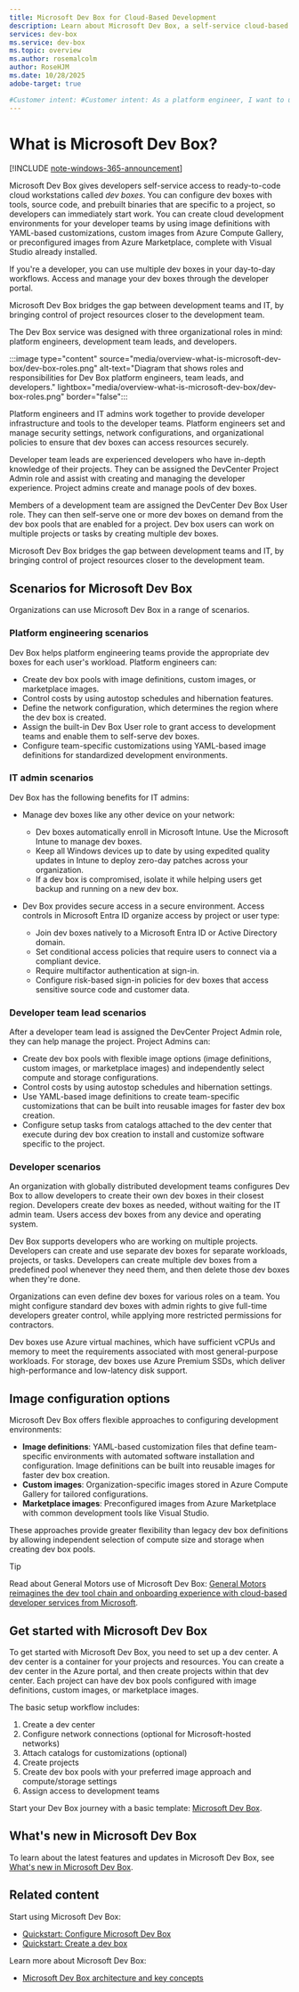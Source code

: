 ```yaml
--- 
title: Microsoft Dev Box for Cloud-Based Development
description: Learn about Microsoft Dev Box, a self-service cloud-based development environment. Boost productivity with ready-to-code workstations.
services: dev-box
ms.service: dev-box
ms.topic: overview
ms.author: rosemalcolm
author: RoseHJM
ms.date: 10/28/2025
adobe-target: true

#Customer intent: #Customer intent: As a platform engineer, I want to understand what Microsoft Dev Box is and how it can help developer teams, so that I can efficiently set up and use cloud development environments for my teams.
---
```


# What is Microsoft Dev Box?

[!INCLUDE [note-windows-365-announcement](includes/note-windows-365-announcement.md)]

Microsoft Dev Box gives developers self-service access to ready-to-code cloud workstations called *dev boxes*. You can configure dev boxes with tools, source code, and prebuilt binaries that are specific to a project, so developers can immediately start work. You can create cloud development environments for your developer teams by using image definitions with YAML-based customizations, custom images from Azure Compute Gallery, or preconfigured images from Azure Marketplace, complete with Visual Studio already installed. 

If you're a developer, you can use multiple dev boxes in your day-to-day workflows. Access and manage your dev boxes through the developer portal.

Microsoft Dev Box bridges the gap between development teams and IT, by bringing control of project resources closer to the development team.

The Dev Box service was designed with three organizational roles in mind: platform engineers, development team leads, and developers.

:::image type="content" source="media/overview-what-is-microsoft-dev-box/dev-box-roles.png" alt-text="Diagram that shows roles and responsibilities for Dev Box platform engineers, team leads, and developers." lightbox="media/overview-what-is-microsoft-dev-box/dev-box-roles.png" border="false":::

Platform engineers and IT admins work together to provide developer infrastructure and tools to the developer teams. Platform engineers set and manage security settings, network configurations, and organizational policies to ensure that dev boxes can access resources securely.

Developer team leads are experienced developers who have in-depth knowledge of their projects. They can be assigned the DevCenter Project Admin role and assist with creating and managing the developer experience. Project admins create and manage pools of dev boxes.

Members of a development team are assigned the DevCenter Dev Box User role. They can then self-serve one or more dev boxes on demand from the dev box pools that are enabled for a project. Dev box users can work on multiple projects or tasks by creating multiple dev boxes. 

Microsoft Dev Box bridges the gap between development teams and IT, by bringing control of project resources closer to the development team.

## Scenarios for Microsoft Dev Box

Organizations can use Microsoft Dev Box in a range of scenarios.

### Platform engineering scenarios

Dev Box helps platform engineering teams provide the appropriate dev boxes for each user's workload. Platform engineers can:

- Create dev box pools with image definitions, custom images, or marketplace images.
- Control costs by using autostop schedules and hibernation features.
- Define the network configuration, which determines the region where the dev box is created.
- Assign the built-in Dev Box User role to grant access to development teams and enable them to self-serve dev boxes.
- Configure team-specific customizations using YAML-based image definitions for standardized development environments.

### IT admin scenarios

Dev Box has the following benefits for IT admins:

- Manage dev boxes like any other device on your network:

  - Dev boxes automatically enroll in Microsoft Intune. Use the Microsoft Intune to manage dev boxes.
  - Keep all Windows devices up to date by using expedited quality updates in Intune to deploy zero-day patches across your organization.
  - If a dev box is compromised, isolate it while helping users get backup and running on a new dev box.

- Dev Box provides secure access in a secure environment. Access controls in Microsoft Entra ID organize access by project or user type:

  - Join dev boxes natively to a Microsoft Entra ID or Active Directory domain.
  - Set conditional access policies that require users to connect via a compliant device.
  - Require multifactor authentication at sign-in.
  - Configure risk-based sign-in policies for dev boxes that access sensitive source code and customer data.

### Developer team lead scenarios

After a developer team lead is assigned the DevCenter Project Admin role, they can help manage the project. Project Admins can:

- Create dev box pools with flexible image options (image definitions, custom images, or marketplace images) and independently select compute and storage configurations.
- Control costs by using autostop schedules and hibernation settings.
- Use YAML-based image definitions to create team-specific customizations that can be built into reusable images for faster dev box creation.
- Configure setup tasks from catalogs attached to the dev center that execute during dev box creation to install and customize software specific to the project.

### Developer scenarios

An organization with globally distributed development teams configures Dev Box to allow developers to create their own dev boxes in their closest region. Developers create dev boxes as needed, without waiting for the IT admin team. Users access dev boxes from any device and operating system.

Dev Box supports developers who are working on multiple projects. Developers can create and use separate dev boxes for separate workloads, projects, or tasks. Developers can create multiple dev boxes from a predefined pool whenever they need them, and then delete those dev boxes when they're done.

Organizations can even define dev boxes for various roles on a team. You might configure standard dev boxes with admin rights to give full-time developers greater control, while applying more restricted permissions for contractors.

Dev boxes use Azure virtual machines, which have sufficient vCPUs and memory to meet the requirements associated with most general-purpose workloads. For storage, dev boxes use Azure Premium SSDs, which deliver high-performance and low-latency disk support.

## Image configuration options

Microsoft Dev Box offers flexible approaches to configuring development environments:

- **Image definitions**: YAML-based customization files that define team-specific environments with automated software installation and configuration. Image definitions can be built into reusable images for faster dev box creation.
- **Custom images**: Organization-specific images stored in Azure Compute Gallery for tailored configurations.
- **Marketplace images**: Preconfigured images from Azure Marketplace with common development tools like Visual Studio.

These approaches provide greater flexibility than legacy dev box definitions by allowing independent selection of compute size and storage when creating dev box pools.

> [!TIP]
> Read about General Motors use of Microsoft Dev Box: [General Motors reimagines the dev tool chain and onboarding experience with cloud-based developer services from Microsoft](https://www.microsoft.com/en/customers/story/1650265213028177234-gm-cloud-based-developer-services-from-microsoft).

## Get started with Microsoft Dev Box

To get started with Microsoft Dev Box, you need to set up a dev center. A dev center is a container for your projects and resources. You can create a dev center in the Azure portal, and then create projects within that dev center. Each project can have dev box pools configured with image definitions, custom images, or marketplace images.

The basic setup workflow includes:
1. Create a dev center
2. Configure network connections (optional for Microsoft-hosted networks)
3. Attach catalogs for customizations (optional)
4. Create projects
5. Create dev box pools with your preferred image approach and compute/storage settings
6. Assign access to development teams

Start your Dev Box journey with a basic template: [Microsoft Dev Box](https://portal.azure.com/#view/Microsoft_Azure_DevCenter/DevCenterMenuBlade/~/overview).

## What's new in Microsoft Dev Box

To learn about the latest features and updates in Microsoft Dev Box, see [What's new in Microsoft Dev Box](https://aka.ms/devbox/WhatsNew).

## Related content

Start using Microsoft Dev Box:

- [Quickstart: Configure Microsoft Dev Box](./quickstart-configure-dev-box-service.md)
- [Quickstart: Create a dev box](./quickstart-create-dev-box.md)

Learn more about Microsoft Dev Box:

- [Microsoft Dev Box architecture and key concepts](./concept-dev-box-architecture.md)
